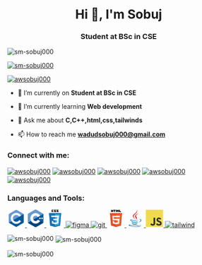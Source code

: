 <h1 align="center">Hi 👋, I'm Sobuj</h1>
<h3 align="center">Student at BSc in CSE</h3>

<p align="left"> <img src="https://komarev.com/ghpvc/?username=sm-sobuj000&label=Profile%20views&color=0e75b6&style=flat" alt="sm-sobuj000" /> </p>

<p align="left"> <a href="https://github.com/ryo-ma/github-profile-trophy"><img src="https://github-profile-trophy.vercel.app/?username=sm-sobuj000" alt="sm-sobuj000" /></a> </p>

<p align="left"> <a href="https://twitter.com/awsobuj000" target="blank"><img src="https://img.shields.io/twitter/follow/awsobuj000?logo=twitter&style=for-the-badge" alt="awsobuj000" /></a> </p>

- 🔭 I’m currently on **Student at BSc in CSE**

- 🌱 I’m currently learning **Web development**

- 💬 Ask me about **C,C++,html,css,tailwinds**

- 📫 How to reach me **wadudsobuj000@gmail.com**

<h3 align="left">Connect with me:</h3>
<p align="left">
<a href="https://twitter.com/awsobuj000" target="blank"><img align="center" src="https://raw.githubusercontent.com/rahuldkjain/github-profile-readme-generator/master/src/images/icons/Social/twitter.svg" alt="awsobuj000" height="30" width="40" /></a>
<a href="https://linkedin.com/in/awsobuj000" target="blank"><img align="center" src="https://raw.githubusercontent.com/rahuldkjain/github-profile-readme-generator/master/src/images/icons/Social/linked-in-alt.svg" alt="awsobuj000" height="30" width="40" /></a>
<a href="https://fb.com/awsobuj000" target="blank"><img align="center" src="https://raw.githubusercontent.com/rahuldkjain/github-profile-readme-generator/master/src/images/icons/Social/facebook.svg" alt="awsobuj000" height="30" width="40" /></a>
<a href="https://instagram.com/awsobuj000" target="blank"><img align="center" src="https://raw.githubusercontent.com/rahuldkjain/github-profile-readme-generator/master/src/images/icons/Social/instagram.svg" alt="awsobuj000" height="30" width="40" /></a>
<a href="https://discord.gg/awsobuj000" target="blank"><img align="center" src="https://raw.githubusercontent.com/rahuldkjain/github-profile-readme-generator/master/src/images/icons/Social/discord.svg" alt="awsobuj000" height="30" width="40" /></a>
</p>

<h3 align="left">Languages and Tools:</h3>
<p align="left"> <a href="https://www.cprogramming.com/" target="_blank" rel="noreferrer"> <img src="https://raw.githubusercontent.com/devicons/devicon/master/icons/c/c-original.svg" alt="c" width="40" height="40"/> </a> <a href="https://www.w3schools.com/cpp/" target="_blank" rel="noreferrer"> <img src="https://raw.githubusercontent.com/devicons/devicon/master/icons/cplusplus/cplusplus-original.svg" alt="cplusplus" width="40" height="40"/> </a> <a href="https://www.w3schools.com/css/" target="_blank" rel="noreferrer"> <img src="https://raw.githubusercontent.com/devicons/devicon/master/icons/css3/css3-original-wordmark.svg" alt="css3" width="40" height="40"/> </a> <a href="https://www.figma.com/" target="_blank" rel="noreferrer"> <img src="https://www.vectorlogo.zone/logos/figma/figma-icon.svg" alt="figma" width="40" height="40"/> </a> <a href="https://git-scm.com/" target="_blank" rel="noreferrer"> <img src="https://www.vectorlogo.zone/logos/git-scm/git-scm-icon.svg" alt="git" width="40" height="40"/> </a> <a href="https://www.w3.org/html/" target="_blank" rel="noreferrer"> <img src="https://raw.githubusercontent.com/devicons/devicon/master/icons/html5/html5-original-wordmark.svg" alt="html5" width="40" height="40"/> </a> <a href="https://www.java.com" target="_blank" rel="noreferrer"> <img src="https://raw.githubusercontent.com/devicons/devicon/master/icons/java/java-original.svg" alt="java" width="40" height="40"/> </a> <a href="https://developer.mozilla.org/en-US/docs/Web/JavaScript" target="_blank" rel="noreferrer"> <img src="https://raw.githubusercontent.com/devicons/devicon/master/icons/javascript/javascript-original.svg" alt="javascript" width="40" height="40"/> </a> <a href="https://tailwindcss.com/" target="_blank" rel="noreferrer"> <img src="https://www.vectorlogo.zone/logos/tailwindcss/tailwindcss-icon.svg" alt="tailwind" width="40" height="40"/> </a> </p>

<p><img align="left" src="https://github-readme-stats.vercel.app/api/top-langs?username=sm-sobuj000&show_icons=true&locale=en&layout=compact" alt="sm-sobuj000" /></p>

<p>&nbsp;<img align="center" src="https://github-readme-stats.vercel.app/api?username=sm-sobuj000&show_icons=true&locale=en" alt="sm-sobuj000" /></p>

<p><img align="center" src="https://github-readme-streak-stats.herokuapp.com/?user=sm-sobuj000&" alt="sm-sobuj000" /></p>
